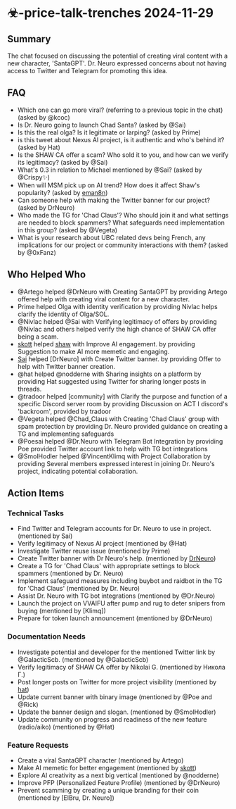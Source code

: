 # ☣-price-talk-trenches 2024-11-29

## Summary

The chat focused on discussing the potential of creating viral content with a new character, 'SantaGPT'. Dr. Neuro expressed concerns about not having access to Twitter and Telegram for promoting this idea.

## FAQ

- Which one can go more viral? (referring to a previous topic in the chat) (asked by @kcoc)
- Is Dr. Neuro going to launch Chad Santa? (asked by @Sai)
- Is this the real olga? Is it legitimate or larping? (asked by Prime)
- is this tweet about Nexus AI project, is it authentic and who's behind it? (asked by Hat)
- Is the SHAW CA offer a scam? Who sold it to you, and how can we verify its legitimacy? (asked by @Sai)
- What's 0.3 in relation to Michael mentioned by @Sai? (asked by @Crispy✨)
- When will MSM pick up on AI trend? How does it affect Shaw's popularity? (asked by [eman8n](https://pump.fun/-e235709641))
- Can someone help with making the Twitter banner for our project? (asked by DrNeuro)
- Who made the TG for 'Chad Claus'? Who should join it and what settings are needed to block spammers? What safeguards need implementation in this group? (asked by @Vegeta)
- What is your research about UBC related devs being French, any implications for our project or community interactions with them? (asked by @0xFanz)

## Who Helped Who

- @Artego helped @DrNeuro with Creating SantaGPT by providing Artego offered help with creating viral content for a new character.
- Prime helped Olga with identity verification by providing Nivlac helps clarify the identity of Olga/SOL.
- @Nivlac helped @Sai with Verifying legitimacy of offers by providing @Nivlac and others helped verify the high chance of SHAW CA offer being a scam.
- [skott](https://discordapp.com/users/@me) helped [shaw](https://pump.fun/coin/FH5Yuax2hg6ct3tM4hPKXjmBFZ2e9TjLiouUK6fApump) with Improve AI engagement. by providing Suggestion to make AI more memetic and engaging.
- [Sai](https://pump.fun/8ayZaoAZGUejEqgaKG1pQ8upy8iXhDdevgCZAHodpump) helped [DrNeuro] with Create Twitter banner. by providing Offer to help with Twitter banner creation.
- @hat helped @nodderne with Sharing insights on a platform by providing Hat suggested using Twitter for sharing longer posts in threads.
- @tradoor helped [community] with Clarify the purpose and function of a specific Discord server room by providing Discussion on ACT I discord's 'backroom', provided by tradoor
- @Vegeta helped @Chad_Claus with Creating 'Chad Claus' group with spam protection by providing Dr. Neuro provided guidance on creating a TG and implementing safeguards
- @Poesai helped @Dr.Neuro with Telegram Bot Integration by providing Poe provided Twitter account link to help with TG bot integrations
- @SmolHodler helped @VincentKlimq with Project Collaboration by providing Several members expressed interest in joining Dr. Neuro's project, indicating potential collaboration.

## Action Items

### Technical Tasks

- Find Twitter and Telegram accounts for Dr. Neuro to use in project. (mentioned by Sai)
- Verify legitimacy of Nexus AI project (mentioned by @Hat)
- Investigate Twitter reuse issue (mentioned by Prime)
- Create Twitter banner with Dr Neuro's help. (mentioned by [DrNeuro](https://pump.fun/8ayZaoAZGUejEqgaKG1pQ8upy8iXhDdevgCZAHodpump))
- Create a TG for 'Chad Claus' with appropriate settings to block spammers (mentioned by Dr. Neuro)
- Implement safeguard measures including buybot and raidbot in the TG for 'Chad Claus' (mentioned by Dr. Neuro)
- Assist Dr. Neuro with TG bot integrations (mentioned by @Dr.Neuro)
- Launch the project on VVAIFU after pump and rug to deter snipers from buying (mentioned by [Klimq])
- Prepare for token launch announcement (mentioned by @DrNeuro)

### Documentation Needs

- Investigate potential and developer for the mentioned Twitter link by @GalacticScb. (mentioned by @GalacticScb)
- Verify legitimacy of SHAW CA offer by Nikolai G. (mentioned by Никола Г.)
- Post longer posts on Twitter for more project visibility (mentioned by [hat](https://discordapp.com/users/@me))
- Update current banner with binary image (mentioned by @Poe and @Rick)
- Update the banner design and slogan. (mentioned by @SmolHodler)
- Update community on progress and readiness of the new feature (radio/aiko) (mentioned by @Hat)

### Feature Requests

- Create a viral SantaGPT character (mentioned by Artego)
- Make AI memetic for better engagement (mentioned by [skott](https://discordapp.com/users/@me))
- Explore AI creativity as a next big vertical (mentioned by @nodderne)
- Improve PFP (Personalized Feature Profile) (mentioned by @DrNeuro)
- Prevent scamming by creating a unique branding for their coin (mentioned by [ElBru, Dr. Neuro])
